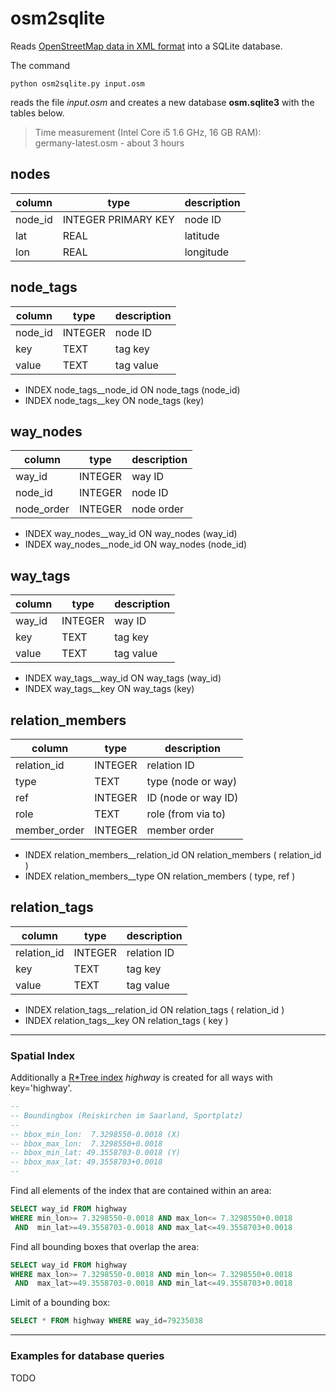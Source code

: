 # osm2sqlite

Reads [OpenStreetMap data in XML format](https://wiki.openstreetmap.org/wiki/OSM_XML) into a SQLite database.

The command
```shell
python osm2sqlite.py input.osm
```
reads the file *input.osm* and creates
a new database **osm.sqlite3** with the tables below.

> Time measurement (Intel Core i5 1.6 GHz, 16 GB RAM):  
> germany-latest.osm - about 3 hours


## nodes

column      | type                | description
------------|---------------------|------------------
node_id     | INTEGER PRIMARY KEY | node ID
lat         | REAL                | latitude
lon         | REAL                | longitude


## node_tags

column      | type                | description
------------|---------------------|------------------
node_id     | INTEGER             | node ID
key         | TEXT                | tag key
value       | TEXT                | tag value

- INDEX node_tags__node_id ON node_tags (node_id)
- INDEX node_tags__key     ON node_tags (key)


## way_nodes

column      | type                | description
------------|---------------------|------------------
way_id      | INTEGER             | way ID
node_id     | INTEGER             | node ID
node_order  | INTEGER             | node order

- INDEX way_nodes__way_id  ON way_nodes (way_id)
- INDEX way_nodes__node_id ON way_nodes (node_id)


## way_tags

column      | type                | description
------------|---------------------|------------------
way_id      | INTEGER             | way ID
key         | TEXT                | tag key
value       | TEXT                | tag value

- INDEX way_tags__way_id   ON way_tags (way_id)
- INDEX way_tags__key      ON way_tags (key)


## relation_members

column       | type                | description
-------------|---------------------|------------------
relation_id  | INTEGER             | relation ID
type         | TEXT                | type (node or way)
ref          | INTEGER             | ID (node or way ID)
role         | TEXT                | role (from via to)
member_order | INTEGER             | member order

- INDEX relation_members__relation_id ON relation_members ( relation_id )
- INDEX relation_members__type        ON relation_members ( type, ref )


## relation_tags

column       | type                | description
-------------|---------------------|------------------
relation_id  | INTEGER             | relation ID
key          | TEXT                | tag key
value        | TEXT                | tag value

- INDEX relation_tags__relation_id    ON relation_tags ( relation_id )
- INDEX relation_tags__key            ON relation_tags ( key )


---

### Spatial Index

Additionally a [R*Tree index](https://www.sqlite.org/rtree.html) _highway_ is created for
all ways with key='highway'.

``` sql
--
-- Boundingbox (Reiskirchen im Saarland, Sportplatz)
--
-- bbox_min_lon:  7.3298550-0.0018 (X)
-- bbox_max_lon:  7.3298550+0.0018
-- bbox_min_lat: 49.3558703-0.0018 (Y)
-- bbox_max_lat: 49.3558703+0.0018
--
```

Find all elements of the index that are contained within an area:

``` sql
SELECT way_id FROM highway
WHERE min_lon>= 7.3298550-0.0018 AND max_lon<= 7.3298550+0.0018
 AND  min_lat>=49.3558703-0.0018 AND max_lat<=49.3558703+0.0018
```

Find all bounding boxes that overlap the area:

``` sql
SELECT way_id FROM highway
WHERE max_lon>= 7.3298550-0.0018 AND min_lon<= 7.3298550+0.0018
 AND  max_lat>=49.3558703-0.0018 AND min_lat<=49.3558703+0.0018
```

Limit of a bounding box:

``` sql
SELECT * FROM highway WHERE way_id=79235038
```


---

### Examples for database queries

TODO

